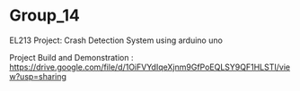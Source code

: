 # Group_14

EL213 Project: Crash Detection System using arduino uno 

Project Build and Demonstration : https://drive.google.com/file/d/1OiFVYdIqeXjnm9GfPoEQLSY9QF1HLSTI/view?usp=sharing
